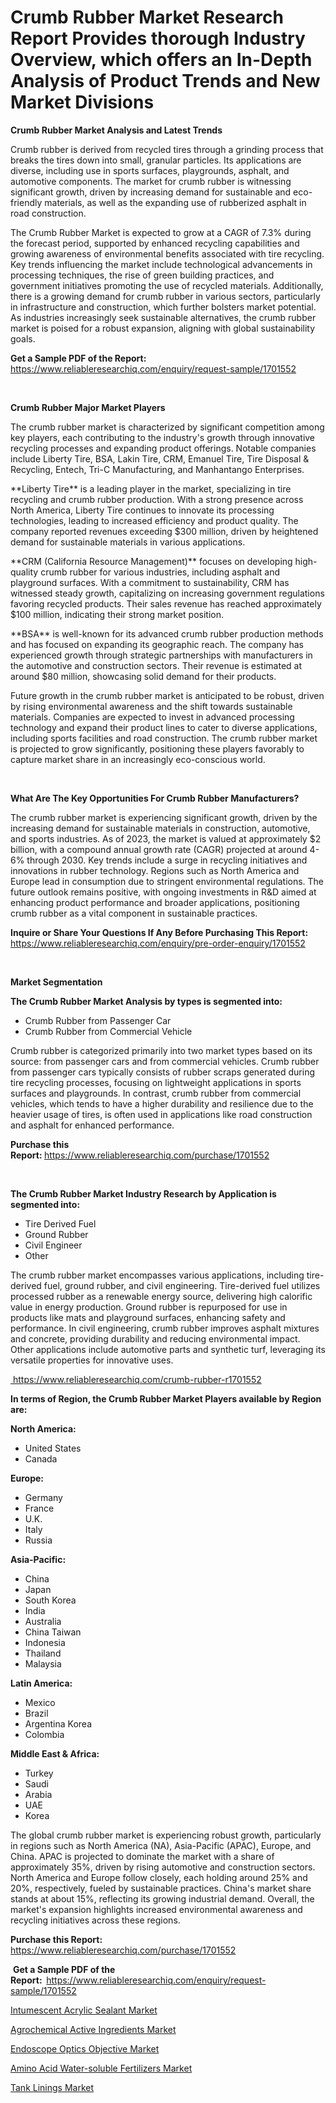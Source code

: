 <p><h1>Crumb Rubber Market Research Report Provides thorough Industry Overview, which offers an In-Depth Analysis of Product Trends and New Market Divisions</h1></p><p><strong>Crumb Rubber Market Analysis and Latest Trends</strong></p>
<p><p>Crumb rubber is derived from recycled tires through a grinding process that breaks the tires down into small, granular particles. Its applications are diverse, including use in sports surfaces, playgrounds, asphalt, and automotive components. The market for crumb rubber is witnessing significant growth, driven by increasing demand for sustainable and eco-friendly materials, as well as the expanding use of rubberized asphalt in road construction.</p><p>The Crumb Rubber Market is expected to grow at a CAGR of 7.3% during the forecast period, supported by enhanced recycling capabilities and growing awareness of environmental benefits associated with tire recycling. Key trends influencing the market include technological advancements in processing techniques, the rise of green building practices, and government initiatives promoting the use of recycled materials. Additionally, there is a growing demand for crumb rubber in various sectors, particularly in infrastructure and construction, which further bolsters market potential. As industries increasingly seek sustainable alternatives, the crumb rubber market is poised for a robust expansion, aligning with global sustainability goals.</p></p>
<p><strong>Get a Sample PDF of the Report:&nbsp;</strong> <a href="https://www.reliableresearchiq.com/enquiry/request-sample/1701552?utm_campaign=1121&utm_medium=2&utm_source=Github&utm_content=ia&utm_term=11112024&utm_id=crumb-rubber">https://www.reliableresearchiq.com/enquiry/request-sample/1701552</a></p>
<p>&nbsp;</p>
<p><strong>Crumb Rubber Major Market Players</strong></p>
<p><p>The crumb rubber market is characterized by significant competition among key players, each contributing to the industry's growth through innovative recycling processes and expanding product offerings. Notable companies include Liberty Tire, BSA, Lakin Tire, CRM, Emanuel Tire, Tire Disposal & Recycling, Entech, Tri-C Manufacturing, and Manhantango Enterprises.</p><p>**Liberty Tire** is a leading player in the market, specializing in tire recycling and crumb rubber production. With a strong presence across North America, Liberty Tire continues to innovate its processing technologies, leading to increased efficiency and product quality. The company reported revenues exceeding $300 million, driven by heightened demand for sustainable materials in various applications.</p><p>**CRM (California Resource Management)** focuses on developing high-quality crumb rubber for various industries, including asphalt and playground surfaces. With a commitment to sustainability, CRM has witnessed steady growth, capitalizing on increasing government regulations favoring recycled products. Their sales revenue has reached approximately $100 million, indicating their strong market position.</p><p>**BSA** is well-known for its advanced crumb rubber production methods and has focused on expanding its geographic reach. The company has experienced growth through strategic partnerships with manufacturers in the automotive and construction sectors. Their revenue is estimated at around $80 million, showcasing solid demand for their products.</p><p>Future growth in the crumb rubber market is anticipated to be robust, driven by rising environmental awareness and the shift towards sustainable materials. Companies are expected to invest in advanced processing technology and expand their product lines to cater to diverse applications, including sports facilities and road construction. The crumb rubber market is projected to grow significantly, positioning these players favorably to capture market share in an increasingly eco-conscious world.</p></p>
<p>&nbsp;</p>
<p><strong>What Are The Key Opportunities For Crumb Rubber Manufacturers?</strong></p>
<p><p>The crumb rubber market is experiencing significant growth, driven by the increasing demand for sustainable materials in construction, automotive, and sports industries. As of 2023, the market is valued at approximately $2 billion, with a compound annual growth rate (CAGR) projected at around 4-6% through 2030. Key trends include a surge in recycling initiatives and innovations in rubber technology. Regions such as North America and Europe lead in consumption due to stringent environmental regulations. The future outlook remains positive, with ongoing investments in R&D aimed at enhancing product performance and broader applications, positioning crumb rubber as a vital component in sustainable practices.</p></p>
<p><strong>Inquire or Share Your Questions If Any Before Purchasing This Report:</strong> <a href="https://www.reliableresearchiq.com/enquiry/pre-order-enquiry/1701552?utm_campaign=1121&utm_medium=2&utm_source=Github&utm_content=ia&utm_term=11112024&utm_id=crumb-rubber">https://www.reliableresearchiq.com/enquiry/pre-order-enquiry/1701552</a></p>
<p>&nbsp;</p>
<p><strong>Market Segmentation</strong></p>
<p><strong>The Crumb Rubber Market Analysis by types is segmented into:</strong></p>
<p><ul><li>Crumb Rubber from Passenger Car</li><li>Crumb Rubber from Commercial Vehicle</li></ul></p>
<p><p>Crumb rubber is categorized primarily into two market types based on its source: from passenger cars and from commercial vehicles. Crumb rubber from passenger cars typically consists of rubber scraps generated during tire recycling processes, focusing on lightweight applications in sports surfaces and playgrounds. In contrast, crumb rubber from commercial vehicles, which tends to have a higher durability and resilience due to the heavier usage of tires, is often used in applications like road construction and asphalt for enhanced performance.</p></p>
<p><strong>Purchase this Report:&nbsp;</strong><a href="https://www.reliableresearchiq.com/purchase/1701552?utm_campaign=1121&utm_medium=2&utm_source=Github&utm_content=ia&utm_term=11112024&utm_id=crumb-rubber">https://www.reliableresearchiq.com/purchase/1701552</a></p>
<p>&nbsp;</p>
<p><strong>The Crumb Rubber Market Industry Research by Application is segmented into:</strong></p>
<p><ul><li>Tire Derived Fuel</li><li>Ground Rubber</li><li>Civil Engineer</li><li>Other</li></ul></p>
<p><p>The crumb rubber market encompasses various applications, including tire-derived fuel, ground rubber, and civil engineering. Tire-derived fuel utilizes processed rubber as a renewable energy source, delivering high calorific value in energy production. Ground rubber is repurposed for use in products like mats and playground surfaces, enhancing safety and performance. In civil engineering, crumb rubber improves asphalt mixtures and concrete, providing durability and reducing environmental impact. Other applications include automotive parts and synthetic turf, leveraging its versatile properties for innovative uses.</p></p>
<p><a href="https://www.reliableresearchiq.com/crumb-rubber-r1701552?utm_campaign=1121&utm_medium=2&utm_source=Github&utm_content=ia&utm_term=11112024&utm_id=crumb-rubber">&nbsp;https://www.reliableresearchiq.com/crumb-rubber-r1701552</a></p>
<p><strong>In terms of Region, the Crumb Rubber Market Players available by Region are:</strong></p>
<p>
    <p> <strong> North America: </strong>
        <ul>
            <li>United States</li>
            <li>Canada</li>
        </ul>
        </p> 
    <p> <strong> Europe: </strong>
        <ul>
            <li>Germany</li>
            <li>France</li>
            <li>U.K.</li>
            <li>Italy</li>
            <li>Russia</li>
        </ul>
        </p> 
    <p> <strong> Asia-Pacific: </strong>
        <ul>
            <li>China</li>
            <li>Japan</li>
            <li>South Korea</li>
            <li>India</li>
            <li>Australia</li>
            <li>China Taiwan</li>
            <li>Indonesia</li>
            <li>Thailand</li>
            <li>Malaysia</li>
        </ul>
        </p> 
    <p> <strong> Latin America: </strong>
        <ul>
            <li>Mexico</li>
            <li>Brazil</li>
            <li>Argentina Korea</li>
            <li>Colombia</li>
        </ul>
        </p> 
    <p> <strong> Middle East & Africa: </strong>
        <ul>
            <li>Turkey</li>
            <li>Saudi</li>
            <li>Arabia</li>
            <li>UAE</li>
            <li>Korea</li>
        </ul>
    </p>
    </p>
<p><p>The global crumb rubber market is experiencing robust growth, particularly in regions such as North America (NA), Asia-Pacific (APAC), Europe, and China. APAC is projected to dominate the market with a share of approximately 35%, driven by rising automotive and construction sectors. North America and Europe follow closely, each holding around 25% and 20%, respectively, fueled by sustainable practices. China's market share stands at about 15%, reflecting its growing industrial demand. Overall, the market's expansion highlights increased environmental awareness and recycling initiatives across these regions.</p></p>
<p><strong>Purchase this Report: </strong><a href="https://www.reliableresearchiq.com/purchase/1701552?utm_campaign=1121&utm_medium=2&utm_source=Github&utm_content=ia&utm_term=11112024&utm_id=crumb-rubber">https://www.reliableresearchiq.com/purchase/1701552</a></p>
<p>&nbsp;<strong>Get a Sample PDF of the Report:&nbsp;&nbsp;</strong><a href="https://www.reliableresearchiq.com/enquiry/request-sample/1701552?utm_campaign=1121&utm_medium=2&utm_source=Github&utm_content=ia&utm_term=11112024&utm_id=crumb-rubber">https://www.reliableresearchiq.com/enquiry/request-sample/1701552</a></p>
<p><strong></strong></p>
<p><p><a href="https://github.com/brindal51/Market-Research-Report-List-1/blob/main/intumescent-acrylic-sealant-market.md?utm_campaign=1121&utm_medium=2&utm_source=Github&utm_content=ia&utm_term=11112024&utm_id=crumb-rubber">Intumescent Acrylic Sealant Market</a></p><p><a href="https://www.linkedin.com/pulse/agrochemical-active-ingredients-market-evolution-future-outlook-vsgyf?utm_campaign=1121&utm_medium=2&utm_source=Github&utm_content=ia&utm_term=11112024&utm_id=crumb-rubber">Agrochemical Active Ingredients Market</a></p><p><a href="https://issuu.com/reportprime-2/docs/endoscope-optics-objective-market-s_b256cc5839c853?utm_campaign=1121&utm_medium=2&utm_source=Github&utm_content=ia&utm_term=11112024&utm_id=crumb-rubber">Endoscope Optics Objective Market</a></p><p><a href="https://www.linkedin.com/pulse/exploring-amino-acid-water-soluble-fertilizers-market-dynamics-zxl9f?utm_campaign=1121&utm_medium=2&utm_source=Github&utm_content=ia&utm_term=11112024&utm_id=crumb-rubber">Amino Acid Water-soluble Fertilizers Market</a></p><p><a href="https://github.com/wendisyqf/Market-Research-Report-List-1/blob/main/tank-linings-market.md?utm_campaign=1121&utm_medium=2&utm_source=Github&utm_content=ia&utm_term=11112024&utm_id=crumb-rubber">Tank Linings Market</a></p></p>